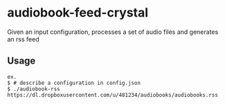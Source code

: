 # audiobook-feed-crystal

Given an input configuration, processes a set of audio files and generates an
rss feed

## Usage

    ex. 
    $ # describe a configuration in config.json
    $ ./audiobook-rss 
    https://dl.dropboxusercontent.com/u/481234/audiobooks/audiobooks.rss

